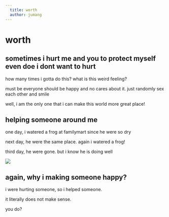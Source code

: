 ```yaml
---
  title: worth
  author: jumang
---
```


# worth

## sometimes i hurt me and you to protect myself even doe i dont want to hurt

how many times i gotta do this? what is this weird feeling?

must be everyone should be happy and no cares about it. just randomly sex each other and smile

well, i am the only one that i can make this world more great place!

## helping someone around me

one day, i watered a frog at familymart since he were so dry

next day, he were the same place. again i watered a frog!

third day, he were gone. but i know he is doing well

![](https://i.imgur.com/efvisfnb.jpg)

## again, why i making someone happy?

i were hurting someone, so i helped someone.

it literally does not make sense.

you do?

